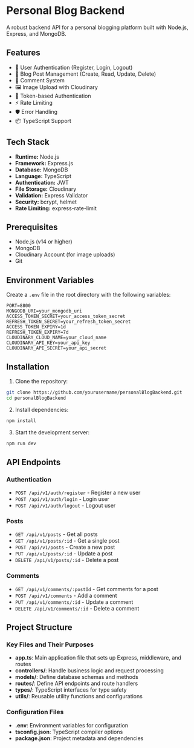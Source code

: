 # Personal Blog Backend

A robust backend API for a personal blogging platform built with Node.js, Express, and MongoDB.

## Features

- 🔐 User Authentication (Register, Login, Logout)
- 📝 Blog Post Management (Create, Read, Update, Delete)
- 💬 Comment System
- 🖼️ Image Upload with Cloudinary
- 🔄 Token-based Authentication
- ⚡ Rate Limiting
- 🛡️ Error Handling
- 📦 TypeScript Support

## Tech Stack

- **Runtime:** Node.js
- **Framework:** Express.js
- **Database:** MongoDB
- **Language:** TypeScript
- **Authentication:** JWT
- **File Storage:** Cloudinary
- **Validation:** Express Validator
- **Security:** bcrypt, helmet
- **Rate Limiting:** express-rate-limit

## Prerequisites

- Node.js (v14 or higher)
- MongoDB
- Cloudinary Account (for image uploads)
- Git

## Environment Variables

Create a `.env` file in the root directory with the following variables:

```env
PORT=8800
MONGODB_URI=your_mongodb_uri
ACCESS_TOKEN_SECRET=your_access_token_secret
REFRESH_TOKEN_SECRET=your_refresh_token_secret
ACCESS_TOKEN_EXPIRY=1d
REFRESH_TOKEN_EXPIRY=7d
CLOUDINARY_CLOUD_NAME=your_cloud_name
CLOUDINARY_API_KEY=your_api_key
CLOUDINARY_API_SECRET=your_api_secret
```

## Installation

1. Clone the repository:
```bash
git clone https://github.com/yourusername/personalBlogBackend.git
cd personalBlogBackend
```

2. Install dependencies:
```bash
npm install
```

3. Start the development server:
```bash
npm run dev
```

## API Endpoints

### Authentication
- `POST /api/v1/auth/register` - Register a new user
- `POST /api/v1/auth/login` - Login user
- `POST /api/v1/auth/logout` - Logout user

### Posts
- `GET /api/v1/posts` - Get all posts
- `GET /api/v1/posts/:id` - Get a single post
- `POST /api/v1/posts` - Create a new post
- `PUT /api/v1/posts/:id` - Update a post
- `DELETE /api/v1/posts/:id` - Delete a post

### Comments
- `GET /api/v1/comments/:postId` - Get comments for a post
- `POST /api/v1/comments` - Add a comment
- `PUT /api/v1/comments/:id` - Update a comment
- `DELETE /api/v1/comments/:id` - Delete a comment

## Project Structure

### Key Files and Their Purposes

- **app.ts**: Main application file that sets up Express, middleware, and routes
- **controllers/**: Handle business logic and request processing
- **models/**: Define database schemas and methods
- **routes/**: Define API endpoints and route handlers
- **types/**: TypeScript interfaces for type safety
- **utils/**: Reusable utility functions and configurations

### Configuration Files

- **.env**: Environment variables for configuration
- **tsconfig.json**: TypeScript compiler options
- **package.json**: Project metadata and dependencies
